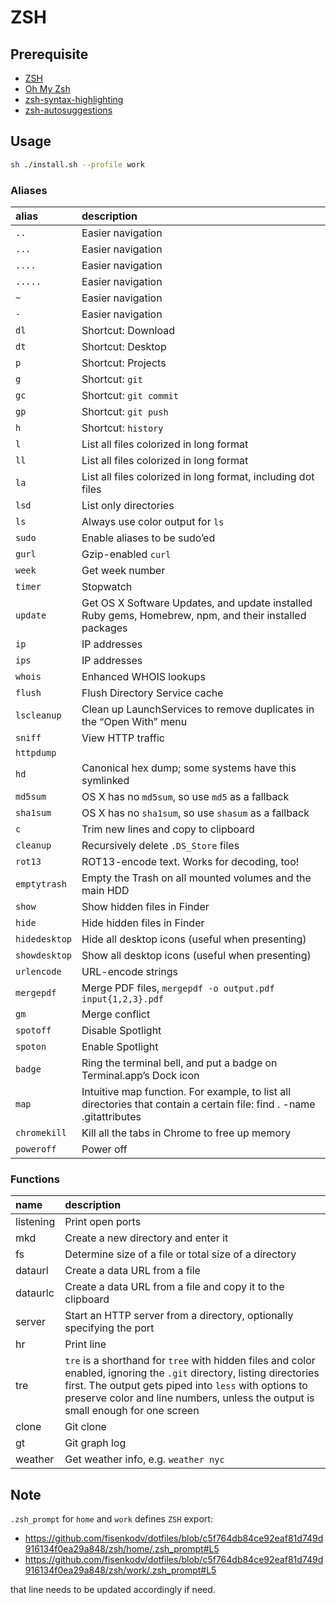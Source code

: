 # ZSH

## Prerequisite

- [ZSH](https://github.com/robbyrussell/oh-my-zsh/wiki/Installing-ZSH)
- [Oh My Zsh](https://github.com/robbyrussell/oh-my-zsh)
- [zsh-syntax-highlighting](https://github.com/zsh-users/zsh-syntax-highlighting/blob/master/INSTALL.md)
- [zsh-autosuggestions](https://github.com/zsh-users/zsh-autosuggestions/blob/master/INSTALL.md)

## Usage

```bash
sh ./install.sh --profile work
```

### Aliases

| alias         | description                                                                                                           |
| :------------ | :-------------------------------------------------------------------------------------------------------------------- |
| `..`          | Easier navigation                                                                                                     |
| `...`         | Easier navigation                                                                                                     |
| `....`        | Easier navigation                                                                                                     |
| `.....`       | Easier navigation                                                                                                     |
| `~`          | Easier navigation                                                                                                     |
| `-`           | Easier navigation                                                                                                     |
| `dl`          | Shortcut: Download                                                                                                    |
| `dt`          | Shortcut: Desktop                                                                                                     |
| `p`           | Shortcut: Projects                                                                                                    |
| `g`           | Shortcut: `git`                                                                                                     |
| `gc`          | Shortcut: `git commit`                                                                                                  |
| `gp`          | Shortcut: `git push`                                                                                                    |
| `h`           | Shortcut: `history`                                                                                                     |
| `l`           | List all files colorized in long format                                                                               |
| `ll`          | List all files colorized in long format                                                                               |
| `la`          | List all files colorized in long format, including dot files                                                          |
| `lsd`         | List only directories                                                                                                 |
| `ls`          | Always use color output for `ls`                                                                                      |
| `sudo`        | Enable aliases to be sudo’ed                                                                                          |
| `gurl`        | Gzip-enabled `curl`                                                                                                   |
| `week`        | Get week number                                                                                                       |
| `timer`       | Stopwatch                                                                                                             |
| `update`      | Get OS X Software Updates, and update installed Ruby gems, Homebrew, npm, and their installed packages                |
| `ip`          | IP addresses                                                                                                          |
| `ips`         | IP addresses                                                                                                          |
| `whois`       | Enhanced WHOIS lookups                                                                                                |
| `flush`       | Flush Directory Service cache                                                                                         |
| `lscleanup`   | Clean up LaunchServices to remove duplicates in the “Open With” menu                                                  |
| `sniff`       | View HTTP traffic                                                                                                     |
| `httpdump`    |                                                                                                                       |
| `hd`          | Canonical hex dump; some systems have this symlinked                                                                  |
| `md5sum`      | OS X has no `md5sum`, so use `md5` as a fallback                                                                      |
| `sha1sum`     | OS X has no `sha1sum`, so use `shasum` as a fallback                                                                  |
| `c`           | Trim new lines and copy to clipboard                                                                                  |
| `cleanup`     | Recursively delete `.DS_Store` files                                                                                  |
| `rot13`       | ROT13-encode text. Works for decoding, too!                                                                           |
| `emptytrash`  | Empty the Trash on all mounted volumes and the main HDD                                                               |
| `show`        | Show hidden files in Finder                                                                                           |
| `hide`        | Hide hidden files in Finder                                                                                           |
| `hidedesktop` | Hide all desktop icons (useful when presenting)                                                                       |
| `showdesktop` | Show all desktop icons (useful when presenting)                                                                       |
| `urlencode`   | URL-encode strings                                                                                                    |
| `mergepdf`    | Merge PDF files, `mergepdf -o output.pdf input{1,2,3}.pdf`                                                            |
| `gm`          | Merge conflict                                                                                                        |
| `spotoff`     | Disable Spotlight                                                                                                     |
| `spoton`      | Enable Spotlight                                                                                                      |
| `badge`       | Ring the terminal bell, and put a badge on Terminal.app’s Dock icon                                                   |
| `map`         | Intuitive map function. For example, to list all directories that contain a certain file: find . -name .gitattributes | map dirname |
| `chromekill`  | Kill all the tabs in Chrome to free up memory                                                                         |
| `poweroff`    | Power off                                                                                                             |

### Functions

| name      | description                                                                                                                                                                                                                                                        |
| :-------- | :----------------------------------------------------------------------------------------------------------------------------------------------------------------------------------------------------------------------------------------------------------------- |
| listening | Print open ports                                                                                                                                                                                                                                                   |
| mkd       | Create a new directory and enter it                                                                                                                                                                                                                                |
| fs        | Determine size of a file or total size of a directory                                                                                                                                                                                                              |
| dataurl   | Create a data URL from a file                                                                                                                                                                                                                                      |
| dataurlc  | Create a data URL from a file and copy it to the clipboard                                                                                                                                                                                                         |
| server    | Start an HTTP server from a directory, optionally specifying the port                                                                                                                                                                                              |
| hr        | Print line                                                                                                                                                                                                                                                         |
| tre       | `tre` is a shorthand for `tree` with hidden files and color enabled, ignoring the `.git` directory, listing directories first. The output gets piped into `less` with options to preserve color and line numbers, unless the output is small enough for one screen |
| clone     | Git clone                                                                                                                                                                                                                                                          |
| gt        | Git graph log                                                                                                                                                                                                                                                      |
| weather   | Get weather info, e.g. `weather nyc`                                                                                                                                                                                                                               |

## Note

`.zsh_prompt` for `home` and `work` defines `ZSH` export:

- https://github.com/fisenkodv/dotfiles/blob/c5f764db84ce92eaf81d749d916134f0ea29a848/zsh/home/.zsh_prompt#L5
- https://github.com/fisenkodv/dotfiles/blob/c5f764db84ce92eaf81d749d916134f0ea29a848/zsh/work/.zsh_prompt#L5

that line needs to be updated accordingly if need.
